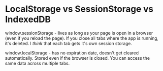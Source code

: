 # LocalStorage vs SessionStorage vs IndexedDB

window.sessionStorage - lives as long as your page is open in a browser (even if you reload the page). If you close all tabs where the app is running, it's deleted. I *think* that each tab gets it's own session storage.

window.localStorage - has no expiration date, doesn't get cleared automatically. Stored even if the browser is closed. You can access the same data across multiple tabs.